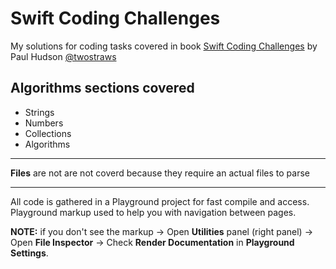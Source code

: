 # Swift Coding Challenges
My solutions for coding tasks covered in book [Swift Coding Challenges](https://www.hackingwithswift.com/store/swift-coding-challenges) by Paul Hudson [@twostraws](https://twitter.com/twostraws)


 ## Algorithms sections covered
 * Strings
 * Numbers
 * Collections
 * Algorithms
  
 ___

**Files** are not are not coverd because they require an actual files to parse

 ___

 All code is gathered in a Playground project for fast compile and access. Playground markup used to help you with navigation between pages. 
 
 **NOTE:** if you don't see the markup -> Open __Utilities__ panel (right panel) -> Open __File Inspector__ -> Check __Render Documentation__ in __Playground Settings__.

